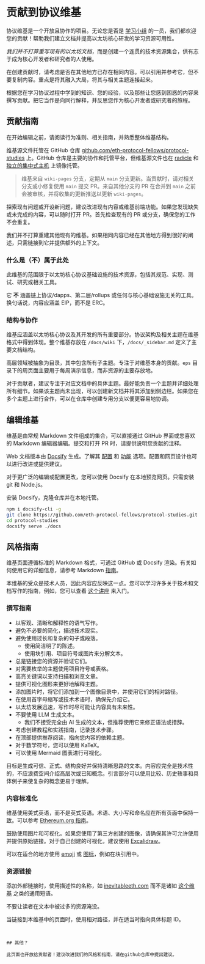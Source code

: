 # 贡献到协议维基

协议维基是一个开放且协作的项目。无论您是否是 [学习小组](/eps/intro.md) 的一员，我们都欢迎您的贡献！帮助我们建立文档并提高以太坊核心研发的学习资源可用性。

*我们并不打算重写现有的以太坊文档*，而是创建一个连贯的技术资源集合，供有志于成为核心开发者和研究者的人使用。

在创建贡献时，请考虑是否在其他地方已存在相同内容。可以引用并参考它，但不要复制内容。重点是将其融入大局，将其与相关主题连接起来。

根据您在学习协议过程中学到的知识、您的经验，以及那些让您感到困惑的内容来撰写贡献。把它当作是向同行解释，并反思您作为核心开发者或研究者的旅程。

## 贡献指南

在开始编辑之前，请阅读行为准则、相关指南，并熟悉整体维基结构。

维基源文件托管在 GitHub 仓库 [github.com/eth-protocol-fellows/protocol-studies](https://github.com/eth-protocol-fellows/protocol-studies) 上。GitHub 仓库是主要的协作和托管平台，但维基源文件也在 [radicle](https://app.radicle.xyz/nodes/seed.radicle.garden/rad:zkV49UANVb2w2g5eE4Le197Wuasz) 和 [独立的集中式主机](https://git.ethquokkaops.io/eth-protocol-fellows/protocol-studies) 上镜像托管。

> 维基来自 `wiki-pages` 分支，定期从 `main` 分支更新。当贡献时，请对相关分支或小修复使用 `main` 提交 PR。来自其他分支的 PR 在合并到 `main` 之前会被审核，并将收集的更新推送以更新 `wiki-pages`。

探索现有问题或开设新问题，建议改进现有内容或维基前端功能。如果您发现缺失或未完成的内容，可以随时打开 PR。首先检查现有的 PR 或分支，确保您的工作不会重复。

我们并不打算重建其他现有的维基。如果相同内容已经在其他地方得到很好的阐述，只需链接到它并提供额外的上下文。

### 什么是（不）属于此处

此维基的范围限于以太坊核心协议基础设施的技术资源，包括其规范、实现、测试、研究或相关工具。

它 **不** 涵盖链上协议/dapps、第二层/rollups 或任何与核心基础设施无关的工具。换句话说，内容应涵盖 EIP，而不是 ERC。

### 结构与协作

维基应涵盖以太坊核心协议及其开发的所有重要部分。协议架构及相关主题在维基格式中得到体现。整个维基存放在 `/docs/wiki` 下，`/docs/_sidebar.md` 定义了主要文档结构。

高层领域被抽象为目录，其中包含所有子主题。专注于对维基本身的贡献。`eps` 目录下的周页面主要用于每周演示信息，而非资源的主要存放地。

对于贡献者，建议专注于对应文档中的具体主题。最好能负责一个主题并详细处理所有细节。如果该主题尚未出现，可以创建新文档并将其添加到侧边栏。如果您在多个主题上进行合作，可以在仓库中创建专用分支以便更容易地协调。

## 编辑维基

维基是由常规 Markdown 文件组成的集合，可以直接通过 GitHub 界面或您喜欢的 Markdown 编辑器编辑。提交和打开 PR 时，请提供说明您贡献的注释。

Web 文档版本由 [Docsify](https://docsify.js.org/) 生成。了解其 [配置](https://docsify.js.org/#/configuration) 和 [功能](https://docsify.js.org/#/plugins) 选项。配置和网页设计也可以进行改进或提供建议。

对于更广泛的编辑或配置更改，您可以使用 Docsify 在本地预览网页。只需安装 git 和 Node.js。

安装 Docsify，克隆仓库并在本地托管。

```sh
npm i docsify-cli -g
git clone https://github.com/eth-protocol-fellows/protocol-studies.git
cd protocol-studies
docsify serve ./docs
```

## 风格指南

维基页面遵循标准的 Markdown 格式，可通过 GitHub 或 Docsify 渲染。有关如何使用它的详细信息，请参考 Markdown [指南](https://www.markdownguide.org/)。

本维基的受众是技术人员，因此内容应反映这一点。您可以学习许多关于技术和文档写作的指南，例如，您可以查看 [这个讲座](https://www.youtube.com/watch?v=vtIzMaLkCaM) 来入门。

### 撰写指南

- 以客观、清晰和解释性的语气写作。
- 避免不必要的简化，描述技术现实。
- 避免使用过长和复杂的句子或段落。
  - 使用简洁明了的陈述。
  - 使用块引用、项目符号或图片来分解文本。
- 总是链接您的资源并验证它们。
- 对需要枚举的主题使用项目符号或表格。
- 高亮关键词以支持扫描和浏览文章。
- 提供可视化图形来更好地解释主题。
- 添加图片时，将它们添加到一个图像目录中，并使用它们的相对路径。
- 在使用首字母缩写或技术术语时，确保先介绍它。
- 以太坊发展迅速，写作时尽可能让内容具有未来性。
- 不要使用 LLM 生成文本。
  - 我们不接受完全由 AI 生成的文本，但推荐使用它来修正语法或措辞。
- 考虑创建教程和实践指南，记录技术步骤。
- 在顶部提供推荐阅读，指向您内容的依赖主题。
- 对于数学符号，您可以使用 KaTeX。
- 可以使用 Mermaid 图表进行可视化。

目标是生成可信、正式、结构良好并保持清晰思路的文本。内容应完全是技术性的，不应浪费空间介绍高层次或已知概念。引言部分可以使用比较、历史轶事和具体例子来使复杂的概念更易于理解。

### 内容标准化

维基使用美式英语，而不是英式英语。术语、大小写和命名应在所有页面中保持一致。可以参考 [Ethereum.org 指南](https://ethereum.org/contributing/style-guide/content-standardization)。

鼓励使用图片和可视化。如果您使用了第三方创建的图像，请确保其许可允许使用并提供原始链接。对于自己创建的可视化，建议使用 [Excalidraw](https://github.com/excalidraw/excalidraw)。

可以在适合的地方使用 [emoji](https://docsify.js.org/#/emoji?id=emoji) 或 [图标](https://icongr.am/fontawesome)，例如在块引用中。

### 资源链接

添加外部链接时，使用描述性的名称，如 [inevitableeth.com](https://inevitableeth.com/) 而不是诸如 [这个维基](https://inevitableeth.com/) 之类的通用短语。

不要让读者在文本中被过多的资源淹没。

当链接到本维基中的页面时，使用相对路径，并在适当时指向具体标题 ID。


```


## 其他？

此页面也开放给贡献者！建议改进我们的风格和指南，请在github仓库中提出建议。


